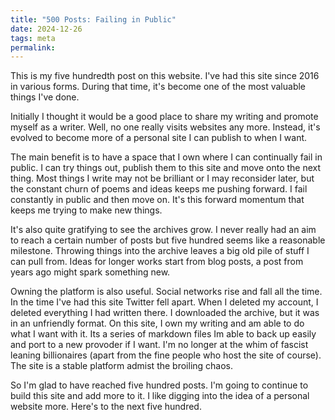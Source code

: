 ```yaml
---
title: "500 Posts: Failing in Public"
date: 2024-12-26
tags: meta
permalink:
---
```


This is my five hundredth post on this website. I've had this site since 2016 in various forms. During that time, it's become one of the most valuable things I've done.

Initially I thought it would be a good place to share my writing and promote myself as a writer. Well, no one really visits websites any more. Instead, it's evolved to become more of a personal site I can publish to when I want.

The main benefit is to have a space that I own where I can continually fail in public. I can try things out, publish them to this site and move onto the next thing. Most things I write may not be brilliant or I may reconsider later, but the constant churn of poems and ideas keeps me pushing forward. I fail constantly in public and then move on. It's this forward momentum that keeps me trying to make new things.

It's also quite gratifying to see the archives grow. I never really had an aim to reach a certain number of posts but five hundred seems like a reasonable milestone. Throwing things into the archive leaves a big old pile of stuff I can pull from. Ideas for longer works start from blog posts, a post from years ago might spark something new. 

Owning the platform is also useful. Social networks rise and fall all the time. In the time I've had this site Twitter fell apart. When I deleted my account, I deleted everything I had written there. I downloaded the archive, but it was in an unfriendly format. On this site, I own my writing and am able to do what I want with it. Its a series of markdown files Im able to back up easily and port to a new provoder if I want. I'm no longer at the whim of fascist leaning billionaires (apart from the fine people who host the site of course). The site is a stable platform admist the broiling chaos.

So I'm glad to have reached five hundred posts. I'm going to continue to build this site and add more to it. I like digging into the idea of a personal website more. Here's to the next five hundred.

